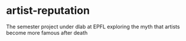 # artist-reputation
The semester project under dlab at EPFL exploring the myth that artists become more famous after death
